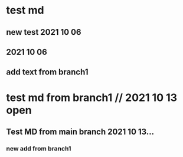 # test md

## new test 2021 10 06

## 2021 10 06
## add text from branch1

# test md from branch1 // 2021 10 13 open
## Test MD from main branch 2021 10 13...

### new add from branch1